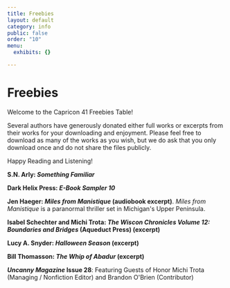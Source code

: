 ```yaml
---
title: Freebies
layout: default
category: info
public: false
order: "10"
menu:
  exhibits: {}

---
```

# Freebies

Welcome to the Capricon 41 Freebies Table!

Several authors have generously donated either full works or excerpts from their works for your downloading and enjoyment. Please feel free to download as many of the works as you wish, but we do ask that you only download once and do not share the files publicly.

Happy Reading and Listening!

**S.N. Arly: _Something Familiar_**

**Dark Helix Press: _E-Book Sampler 10_**

**Jen Haeger: _Miles from Manistique_ (audiobook excerpt)**. _Miles from Manistique_ is a paranormal thriller set in Michigan's Upper Peninsula.

**Isabel Schechter and Michi Trota: _The Wiscon Chronicles Volume 12: Boundaries and Bridges_ (Aqueduct Press) (excerpt)**

**Lucy A. Snyder: _Halloween Season_ (excerpt)**

**Bill Thomasson: _The Whip of Abadur_ (excerpt)**

**_Uncanny Magazine_ Issue 28**: Featuring Guests of Honor Michi Trota (Managing / Nonfiction Editor) and Brandon O'Brien (Contributor)